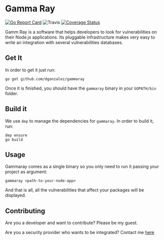 # Gamma Ray
[![Go Report Card](https://goreportcard.com/badge/github.com/dgonzalez/gammaray)](https://goreportcard.com/report/github.com/dgonzalez/gammaray)
![Travis](https://travis-ci.org/dgonzalez/gammaray.svg?branch=master)
[![Coverage Status](https://coveralls.io/repos/github/dgonzalez/gammaray/badge.svg?branch=travis)](https://coveralls.io/github/dgonzalez/gammaray?branch=travis)

Gamm Ray is a software that helps developers to look for vulnerabilities on their Node.js
applications. Its pluggable infrastructure makes very easy to write an integration with
several vulnerabilities databases.

## Get It

In order to get it just run:

```
go get github.com/dgonzalez/gammaray
```
Once it is finished, you should have the `gammaray` binary in your `GOPATH/bin` folder.

## Build it

We use `dep` to manage the dependencies for `gammaray`. In order to build it, run:

```
dep ensure
go build
```

## Usage

Gammaray comes as a single binary so you only need to run it passing your project as argument:

```
gammaray <path-to-your-node-app>
```

And that is all, all the vulnerabilities that affect your packages will be displayed.

## Contributing

Are you a developer and want to contribute? Please be my guest.

Are you a security provider who wants to be integrated? Contact me [here](https://www.linkedin.com/in/david-gonzalez-microservices/)
